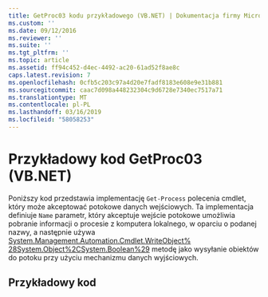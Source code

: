 ```yaml
---
title: GetProc03 kodu przykładowego (VB.NET) | Dokumentacja firmy Microsoft
ms.custom: ''
ms.date: 09/12/2016
ms.reviewer: ''
ms.suite: ''
ms.tgt_pltfrm: ''
ms.topic: article
ms.assetid: ff94c452-d4ec-4492-ac20-61ad52f8ae8c
caps.latest.revision: 7
ms.openlocfilehash: 0cfb5c203c97a4d20e7fadf8183e608e9e31b881
ms.sourcegitcommit: caac7d098a448232304c9d6728e7340ec7517a71
ms.translationtype: MT
ms.contentlocale: pl-PL
ms.lasthandoff: 03/16/2019
ms.locfileid: "58058253"
---
```

# <a name="getproc03-vbnet-sample-code"></a>Przykładowy kod GetProc03 (VB.NET)

Poniższy kod przedstawia implementację `Get-Process` polecenia cmdlet, który może akceptować potokowe danych wejściowych. Ta implementacja definiuje `Name` parametr, który akceptuje wejście potokowe umożliwia pobranie informacji o procesie z komputera lokalnego, w oparciu o podanej nazwy, a następnie używa [System.Management.Automation.Cmdlet.WriteObject% 28System.Object%2CSystem.Boolean%29](/dotnet/api/System.Management.Automation.Cmdlet.WriteObject%28System.Object%2CSystem.Boolean%29) metodę jako wysyłanie obiektów do potoku przy użyciu mechanizmu danych wyjściowych.

## <a name="code-sample"></a>Przykładowy kod

<!-- TODO!!!: review snippet reference  [!CODE [Msh_samplesgetproc03#getproc03vbAll](Msh_samplesgetproc03#getproc03vbAll)]  -->